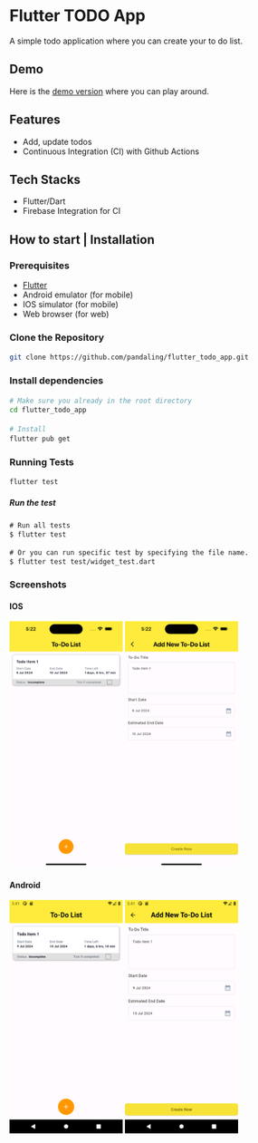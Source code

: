 # Flutter TODO App

A simple todo application where you can create your to do list.

## Demo
Here is the [demo version](https://todo-app-11bef.web.app/) where you can play around.

## Features
- Add, update todos
- Continuous Integration (CI) with Github Actions

## Tech Stacks
- Flutter/Dart
- Firebase Integration for CI

## How to start | Installation
### Prerequisites
- [Flutter](https://docs.flutter.dev/get-started/install)
- Android emulator (for mobile)
- IOS simulator (for mobile)
- Web browser (for web)

### Clone the Repository
```bash
git clone https://github.com/pandaling/flutter_todo_app.git
```

### Install dependencies
```bash
# Make sure you already in the root directory
cd flutter_todo_app

# Install
flutter pub get
```

### Running Tests
```bash
flutter test
```

##### Run the test
```shell
# Run all tests
$ flutter test

# Or you can run specific test by specifying the file name.
$ flutter test test/widget_test.dart
```

### Screenshots

#### IOS
<img src="docs/todo-list.png" alt="todo-create" width="200"/> <img src="docs/todo-create.png" alt="todo-create" width="200"/>

#### Android
<img src="docs/todo-list-android.png" alt="todo-create" width="200"/> <img src="docs/todo-create-android.png" alt="todo-create" width="200"/>